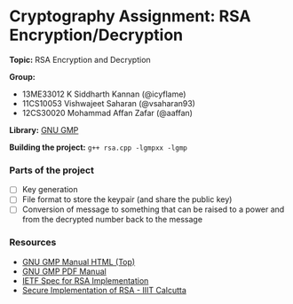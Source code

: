 # Cryptography Assignment: RSA Encryption/Decryption

**Topic:** RSA Encryption and Decryption

**Group:** 

- 13ME33012 K Siddharth Kannan (@icyflame)
- 11CS10053 Vishwajeet Saharan (@vsaharan93)
- 12CS30020 Mohammad Affan Zafar (@aaffan)

**Library:** [GNU GMP](https://gmplib.org/)

**Building the project:** `g++ rsa.cpp -lgmpxx -lgmp`

### Parts of the project

- [ ] Key generation
- [ ] File format to store the keypair (and share the public key)
- [ ] Conversion of message to something that can be raised to a power and from
		the decrypted number back to the message

### Resources

- [GNU GMP Manual HTML (Top)](https://gmplib.org/manual/)
- [GNU GMP PDF Manual](https://gmplib.org/gmp-man-6.1.1.pdf)
- [IETF Spec for RSA Implementation](https://tools.ietf.org/html/rfc3447)
- [Secure Implementation of RSA - IIIT Calcutta](http://alumni.cs.ucr.edu/~anirban/Anir%20-%20NCW03.pdf)
